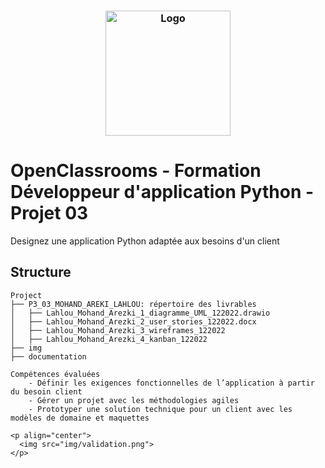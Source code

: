 <h3 align="center">
    <img alt="Logo" title="#logo" width="200px" src="/img/Learn@Home.png">
    <br>
</h3>

# OpenClassrooms - Formation Développeur d'application Python - Projet 03
Designez une application Python adaptée aux besoins d'un client

<a id="structure"></a>
## Structure 
```
Project
├── P3_03_MOHAND_AREKI_LAHLOU: répertoire des livrables
│   ├── Lahlou_Mohand_Arezki_1_diagramme_UML_122022.drawio
│   ├── Lahlou_Mohand_Arezki_2_user_stories_122022.docx
│   ├── Lahlou_Mohand_Arezki_3_wireframes_122022
│   ├── Lahlou_Mohand_Arezki_4_kanban_122022
├── img
├── documentation

Compétences évaluées
    - Définir les exigences fonctionnelles de l’application à partir du besoin client
    - Gérer un projet avec les méthodologies agiles
    - Prototyper une solution technique pour un client avec les modèles de domaine et maquettes

<p align="center">
  <img src="img/validation.png">
</p>
